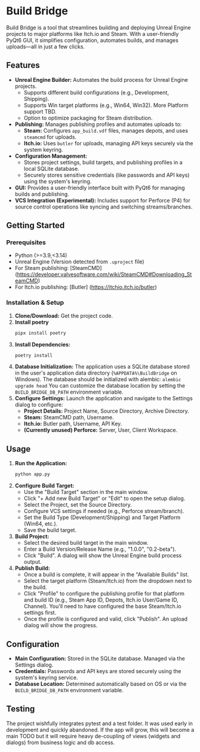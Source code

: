 # Build Bridge

Build Bridge is a tool that streamlines building and deploying Unreal Engine projects to major platforms like Itch.io and Steam. With a user-friendly PyQt6 GUI, it simplifies configuration, automates builds, and manages uploads—all in just a few clicks.

## Features

* **Unreal Engine Builder:** Automates the build process for Unreal Engine projects.
    * Supports different build configurations (e.g., Development, Shipping).
    * Supports Win target platforms (e.g., Win64, Win32). More Platform support TBD.
    * Option to optimize packaging for Steam distribution.
* **Publishing:** Manages publishing profiles and automates uploads to:
    * **Steam:** Configures `app_build.vdf` files, manages depots, and uses `steamcmd` for uploads.
    * **Itch.io:** Uses `butler` for uploads, managing API keys securely via the system keyring.
* **Configuration Management:**
    * Stores project settings, build targets, and publishing profiles in a local SQLite database.
    * Securely stores sensitive credentials (like passwords and API keys) using the system's keyring.
* **GUI:** Provides a user-friendly interface built with PyQt6 for managing builds and publishing.
* **VCS Integration (Experimental):** Includes support for Perforce (P4) for source control operations like syncing and switching streams/branches.

## Getting Started

### Prerequisites

* Python (>=3.9,<3.14)
* Unreal Engine (Version detected from `.uproject` file)
* For Steam publishing: [SteamCMD] (https://developer.valvesoftware.com/wiki/SteamCMD#Downloading_SteamCMD)
* For Itch.io publishing: [Butler] (https://itchio.itch.io/butler)

### Installation & Setup

1.  **Clone/Download:** Get the project code.
2. **Install poetry**
    ```bash
    pipx install poetry
    ```
2.  **Install Dependencies:**
    ```bash
    poetry install
    ```
3.  **Database Initialization:** The application uses a SQLite database stored in the user's application data directory (`%APPDATA%\BuildBridge` on Windows). The database should be initialized with alembic:
    ```alembic upgrade head```
You can customize the database location by setting the `BUILD_BRIDGE_DB_PATH` environment variable.
4.  **Configure Settings:** Launch the application and navigate to the Settings dialog to configure:
    * **Project Details:** Project Name, Source Directory, Archive Directory.
    * **Steam:** SteamCMD path, Username.
    * **Itch.io:** Butler path, Username, API Key.
    * **(Currently unused) Perforce:** Server, User, Client Workspace.

## Usage

1.  **Run the Application:**
    ```bash
    python app.py
    ```
2.  **Configure Build Target:**
    * Use the "Build Target" section in the main window.
    * Click "+ Add new Build Target" or "Edit" to open the setup dialog.
    * Select the Project, set the Source Directory.
    * Configure VCS settings if needed (e.g., Perforce stream/branch).
    * Set the Build Type (Development/Shipping) and Target Platform (Win64, etc.).
    * Save the build target.
3.  **Build Project:**
    * Select the desired build target in the main window.
    * Enter a Build Version/Release Name (e.g., "1.0.0", "0.2-beta").
    * Click "Build". A dialog will show the Unreal Engine build process output.
4.  **Publish Build:**
    * Once a build is complete, it will appear in the "Available Builds" list.
    * Select the target platform (Steam/Itch.io) from the dropdown next to the build.
    * Click "Profile" to configure the publishing profile for that platform and build ID (e.g., Steam App ID, Depots, Itch.io User/Game ID, Channel). You'll need to have configured the base Steam/Itch.io settings first.
    * Once the profile is configured and valid, click "Publish". An upload dialog will show the progress.

## Configuration

* **Main Configuration:** Stored in the SQLite database. Managed via the Settings dialog.
* **Credentials:** Passwords and API keys are stored securely using the system's keyring service.
* **Database Location:** Determined automatically based on OS or via the `BUILD_BRIDGE_DB_PATH` environment variable.

## Testing

The project wishfully integrates pytest and a test folder. It was used early in development and quickly abandoned. If the app will grow, this will become a main TODO but it will require heavy de-coupling of views (widgets and dialogs) from business logic and db access.
